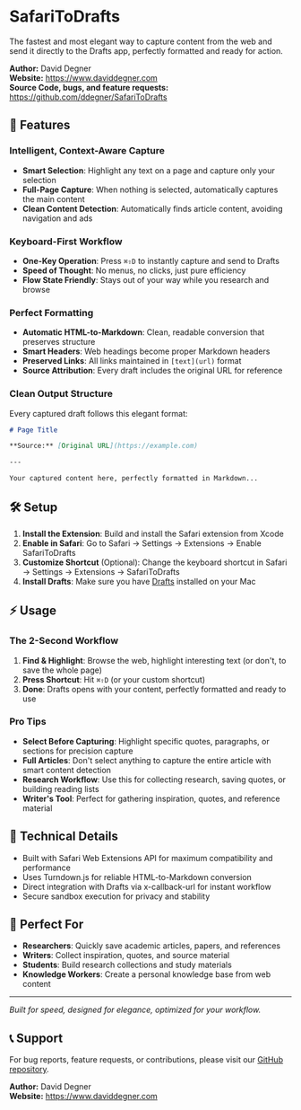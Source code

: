 # SafariToDrafts

The fastest and most elegant way to capture content from the web and send it directly to the Drafts app, perfectly formatted and ready for action.

**Author:** David Degner  
**Website:** https://www.daviddegner.com  
**Source Code, bugs, and feature requests:** https://github.com/ddegner/SafariToDrafts

## 🚀 Features

### Intelligent, Context-Aware Capture
- **Smart Selection**: Highlight any text on a page and capture only your selection
- **Full-Page Capture**: When nothing is selected, automatically captures the main content
- **Clean Content Detection**: Automatically finds article content, avoiding navigation and ads

### Keyboard-First Workflow
- **One-Key Operation**: Press `⌘⇧D` to instantly capture and send to Drafts
- **Speed of Thought**: No menus, no clicks, just pure efficiency
- **Flow State Friendly**: Stays out of your way while you research and browse

### Perfect Formatting
- **Automatic HTML-to-Markdown**: Clean, readable conversion that preserves structure
- **Smart Headers**: Web headings become proper Markdown headers
- **Preserved Links**: All links maintained in `[text](url)` format
- **Source Attribution**: Every draft includes the original URL for reference

### Clean Output Structure
Every captured draft follows this elegant format:

```markdown
# Page Title

**Source:** [Original URL](https://example.com)

---

Your captured content here, perfectly formatted in Markdown...
```

## 🛠 Setup

1. **Install the Extension**: Build and install the Safari extension from Xcode
2. **Enable in Safari**: Go to Safari → Settings → Extensions → Enable SafariToDrafts
3. **Customize Shortcut** (Optional): Change the keyboard shortcut in Safari → Settings → Extensions → SafariToDrafts
4. **Install Drafts**: Make sure you have [Drafts](https://getdrafts.com) installed on your Mac

## ⚡ Usage

### The 2-Second Workflow

1. **Find & Highlight**: Browse the web, highlight interesting text (or don't, to save the whole page)
2. **Press Shortcut**: Hit `⌘⇧D` (or your custom shortcut)
3. **Done**: Drafts opens with your content, perfectly formatted and ready to use

### Pro Tips

- **Select Before Capturing**: Highlight specific quotes, paragraphs, or sections for precision capture
- **Full Articles**: Don't select anything to capture the entire article with smart content detection
- **Research Workflow**: Use this for collecting research, saving quotes, or building reading lists
- **Writer's Tool**: Perfect for gathering inspiration, quotes, and reference material

## 🔧 Technical Details

- Built with Safari Web Extensions API for maximum compatibility and performance
- Uses Turndown.js for reliable HTML-to-Markdown conversion
- Direct integration with Drafts via x-callback-url for instant workflow
- Secure sandbox execution for privacy and stability

## 📝 Perfect For

- **Researchers**: Quickly save academic articles, papers, and references
- **Writers**: Collect inspiration, quotes, and source material
- **Students**: Build research collections and study materials
- **Knowledge Workers**: Create a personal knowledge base from web content

---

*Built for speed, designed for elegance, optimized for your workflow.*

## 📞 Support

For bug reports, feature requests, or contributions, please visit our [GitHub repository](https://github.com/ddegner/SafariToDrafts).

**Author:** David Degner  
**Website:** https://www.daviddegner.com 